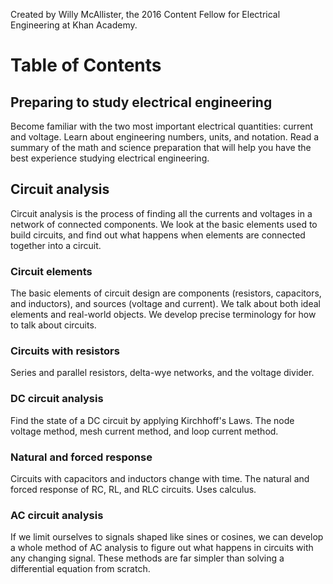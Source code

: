 Created by Willy McAllister, the 2016 Content Fellow for Electrical Engineering at Khan Academy.

# Table of Contents

## Preparing to study electrical engineering
Become familiar with the two most important electrical quantities: current and voltage. Learn about engineering numbers, units, and notation. Read a summary of the math and science preparation that will help you have the best experience studying electrical engineering.

## Circuit analysis
Circuit analysis is the process of finding all the currents and voltages in a network of connected components. We look at the basic elements used to build circuits, and find out what happens when elements are connected together into a circuit.

### Circuit elements
The basic elements of circuit design are components (resistors, capacitors, and inductors), and sources (voltage and current). We talk about both ideal elements and real-world objects. We develop precise terminology for how to talk about circuits.

### Circuits with resistors
Series and parallel resistors, delta-wye networks, and the voltage divider.

### DC circuit analysis
Find the state of a DC circuit by applying Kirchhoff's Laws. The node voltage method, mesh current method, and loop current method.

### Natural and forced response
Circuits with capacitors and inductors change with time. The natural and forced response of RC, RL, and RLC circuits. Uses calculus.

### AC circuit analysis
If we limit ourselves to signals shaped like sines or cosines, we can develop a whole method of AC analysis to figure out what happens in circuits with any changing signal. These methods are far simpler than solving a differential equation from scratch.
